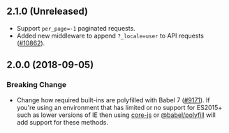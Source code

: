 ## 2.1.0 (Unreleased)

- Support `per_page=-1` paginated requests.
- Added new middleware to append `?_locale=user` to API requests ([#10862](https://github.com/WordPress/gutenberg/pull/10862)).

## 2.0.0 (2018-09-05)

### Breaking Change

- Change how required built-ins are polyfilled with Babel 7 ([#9171](https://github.com/WordPress/gutenberg/pull/9171)).  If you're using an environment that has limited or no support for ES2015+ such as lower versions of IE then using [core-js](https://github.com/zloirock/core-js) or [@babel/polyfill](https://babeljs.io/docs/en/next/babel-polyfill) will add support for these methods.
